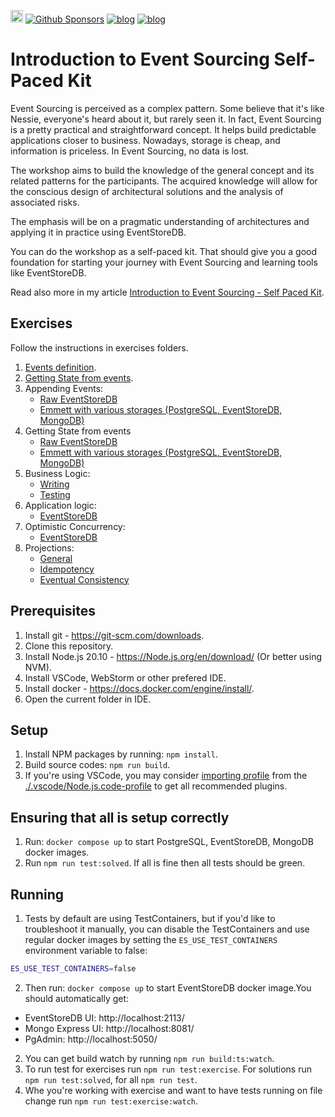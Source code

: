 [<img src="https://img.shields.io/badge/LinkedIn-0077B5?style=for-the-badge&logo=linkedin&logoColor=white" height="20px" />](https://www.linkedin.com/in/leonardo-carvalho-0988471b3/) [![Github Sponsors](https://img.shields.io/static/v1?label=Sponsor&message=%E2%9D%A4&logo=GitHub&link=https://github.com/sponsors/oskardudycz/)](https://github.com/LeonardoSCarvalho/introduction_to_event_sourcing) [![blog](https://img.shields.io/badge/blog-event--driven.io-brightgreen)]() [![blog](https://img.shields.io/badge/%F0%9F%9A%80-Architecture%20Weekly-important)]()

# Introduction to Event Sourcing Self-Paced Kit

Event Sourcing is perceived as a complex pattern. Some believe that it's like Nessie, everyone's heard about it, but rarely seen it. In fact, Event Sourcing is a pretty practical and straightforward concept. It helps build predictable applications closer to business. Nowadays, storage is cheap, and information is priceless. In Event Sourcing, no data is lost.

The workshop aims to build the knowledge of the general concept and its related patterns for the participants. The acquired knowledge will allow for the conscious design of architectural solutions and the analysis of associated risks.

The emphasis will be on a pragmatic understanding of architectures and applying it in practice using EventStoreDB.

You can do the workshop as a self-paced kit. That should give you a good foundation for starting your journey with Event Sourcing and learning tools like EventStoreDB.

Read also more in my article [Introduction to Event Sourcing - Self Paced Kit](https://event-driven.io/en/introduction_to_event_sourcing/?utm_source=event_sourcing_nodejs).

## Exercises

Follow the instructions in exercises folders.

1. [Events definition](./src/01_events_definition/).
2. [Getting State from events](./src/02_getting_state_from_events/).
3. Appending Events:
   - [Raw EventStoreDB](./src/03_appending_events_eventstoredb/)
   - [Emmett with various storages (PostgreSQL, EventStoreDB, MongoDB)](./src/04_appending_events_emmett/)
4. Getting State from events
   - [Raw EventStoreDB](./src/05_getting_state_from_events_eventstoredb/)
   - [Emmett with various storages (PostgreSQL, EventStoreDB, MongoDB)](./src/06_getting_state_from_events_emmett/)
5. Business Logic:
   - [Writing](./src/07_business_logic/)
   - [Testing](./src/08_business_logic/)
6. Application logic:
   - [EventStoreDB](./src/09_application_logic_eventstoredb/)
7. Optimistic Concurrency:
   - [EventStoreDB](./src/10_optimistic_concurrency_eventstoredb/)
8. Projections:
   - [General](./src/11_projections_single_stream/)
   - [Idempotency](./src/12_projections_single_stream_idempotency/)
   - [Eventual Consistency](./src/13_projections_single_stream_eventual_consistency/)

## Prerequisites

1. Install git - https://git-scm.com/downloads.
2. Clone this repository.
3. Install Node.js 20.10 - https://Node.js.org/en/download/ (Or better using NVM).
4. Install VSCode, WebStorm or other prefered IDE.
5. Install docker - https://docs.docker.com/engine/install/.
6. Open the current folder in IDE.

## Setup

1. Install NPM packages by running: `npm install`.
2. Build source codes: `npm run build`.
3. If you're using VSCode, you may consider [importing profile](https://code.visualstudio.com/updates/v1_75#_profiles) from the [./.vscode/Node.js.code-profile](./.vscode/Node.js.code-profile) to get all recommended plugins.

## Ensuring that all is setup correctly

1. Run: `docker compose up` to start PostgreSQL, EventStoreDB, MongoDB docker images.
2. Run `npm run test:solved`. If all is fine then all tests should be green.

## Running

1. Tests by default are using TestContainers, but if you'd like to troubleshoot it manually, you can disable the TestContainers and use regular docker images by setting the `ES_USE_TEST_CONTAINERS` environment variable to false:

```bash
ES_USE_TEST_CONTAINERS=false
```

2. Then run: `docker compose up` to start EventStoreDB docker image.You should automatically get:

- EventStoreDB UI: http://localhost:2113/
- Mongo Express UI: http://localhost:8081/
- PgAdmin: http://localhost:5050/

2. You can get build watch by running `npm run build:ts:watch`.
3. To run test for exercises run `npm run test:exercise`. For solutions run `npm run test:solved`, for all `npm run test`.
4. Whe you're working with exercise and want to have tests running on file change run `npm run test:exercise:watch`.
